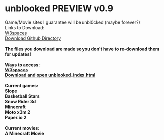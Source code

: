 # unblooked PREVIEW v0.9
Game/Movie sites I guarantee will be unbl0cked (maybe forever?)
<br>
Links to Download:<br>
<a href="https://unblooked.w3spaces.com/download.html">W3spaces</a>
<br>
<a href="https://download-directory.github.io/?url=https%3A%2F%2Fgithub.com%2FWande-inc%2Funblooked%2Ftree%2Fmain%2Fdownload">Download Github Directory</a>
<br><br>
<b>The files you download are made so you don't have to re-download them for updates!</b>
<br><br>
<b>Ways to access:
<br>
<a href="https://unblooked.w3spaces.com/school.html">W3spaces</a>
<br>
<a href="#unblooked-beta">Download and open unblooked_index.html</a>
<br><br>
Current games:
<br>Slope<br>Basketball Stars<br>Snow Rider 3d<br>Minecraft<br>Moto x3m 2<br>Paper.io 2
<br><br>
Current movies:
<br>A Minecraft Movie
</b>
